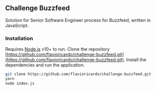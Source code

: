 ## Challenge Buzzfeed

Solution for Senior Software Engineer process for Buzzfeed, written in JavaScript.

### Installation

Requires [Node.js](https://nodejs.org/) v10+ to run. Clone the repository [https://github.com/flavioricardo/challenge-buzzfeed.git](https://github.com/flavioricardo/challenge-buzzfeed.git). Install the dependencies and run the application.

```sh
git clone https://github.com/flavioricardo/challenge-buzzfeed.git
yarn
node index.js
```